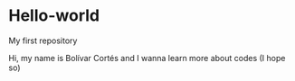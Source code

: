 # Hello-world
My first repository

Hi, my name is Bolívar Cortés and I wanna learn more about codes (I hope so) 
